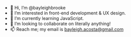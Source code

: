 - 👋 Hi, I’m @bayleighbrooke
- 👀 I’m interested in front-end development & UX design.
- 🌱 I’m currently learning JavaScript.
- 💞️ I’m looking to collaborate on literally anything!
- 📫 Reach me; my email is bayleigh.acosta@gmail.com

<!---
bayleighbrooke/bayleighbrooke is a ✨ special ✨ repository because its `README.md` (this file) appears on your GitHub profile.
You can click the Preview link to take a look at your changes.
--->
